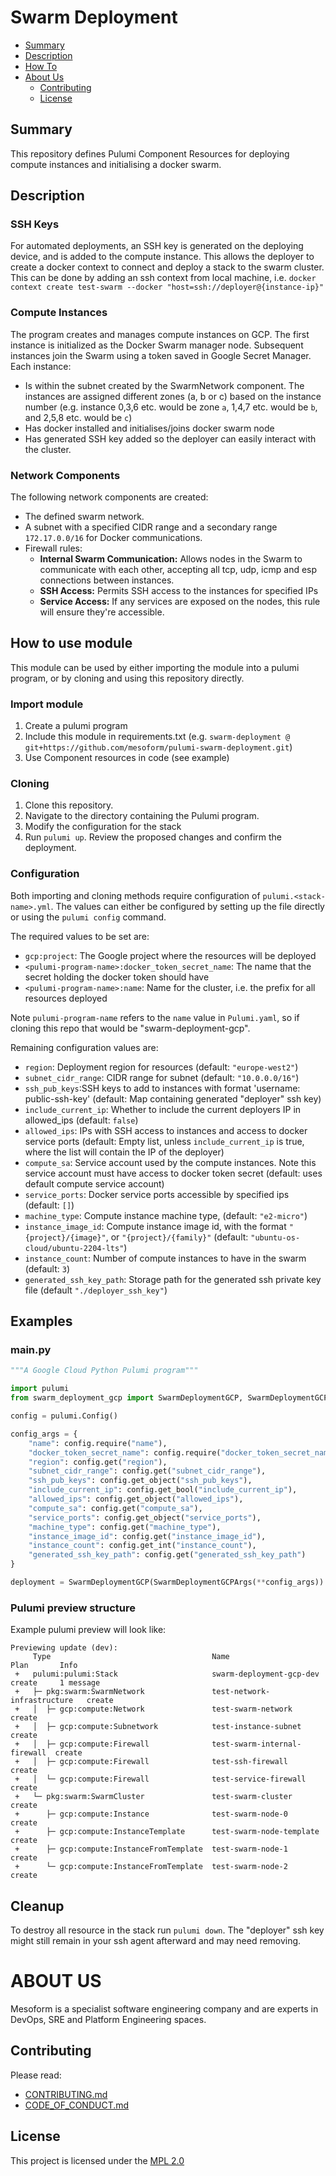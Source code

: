 # Swarm Deployment

* [Summary](#Summary)
* [Description](#Description)
* [How To](#how-to-use-module)
* [About Us](#ABOUT-US)
    * [Contributing](#Contributing)
    * [License](#License)

## Summary
This repository defines Pulumi Component Resources for deploying compute instances and initialising a docker swarm.

## Description
### SSH Keys
For automated deployments, an SSH key is generated on the deploying device, and is added to the compute instance.
This allows the deployer to create a docker context to connect and deploy a stack to the swarm cluster.
This can be done by adding an ssh context from local machine, i.e. `docker context create test-swarm --docker "host=ssh://deployer@{instance-ip}"`

### Compute Instances
The program creates and manages compute instances on GCP. The first instance is initialized as the Docker Swarm manager node. 
Subsequent instances join the Swarm using a token saved in Google Secret Manager. Each instance:

- Is within the subnet created by the SwarmNetwork component. The instances are assigned different zones (a, b or c)
  based on the instance number (e.g. instance 0,3,6 etc. would be zone `a`, 1,4,7 etc. would be `b`, and 2,5,8 etc. would be `c`)
- Has docker installed and initialises/joins docker swarm node
- Has generated SSH key added so the deployer can easily interact with the cluster.

### Network Components
The following network components are created:

- The defined swarm network.
- A subnet with a specified CIDR range and a secondary range `172.17.0.0/16` for Docker communications.
- Firewall rules:
  - **Internal Swarm Communication:** Allows nodes in the Swarm to communicate with each other, accepting all tcp, udp, 
    icmp and esp connections between instances. 
  - **SSH Access:** Permits SSH access to the instances for specified IPs
  - **Service Access:** If any services are exposed on the nodes, this rule will ensure they're accessible.


## How to use module

This module can be used by either importing the module into a pulumi program, 
or by cloning and using this repository directly.

### Import module

1. Create a pulumi program
2. Include this module in requirements.txt (e.g. `swarm-deployment @ git+https://github.com/mesoform/pulumi-swarm-deployment.git`)
3. Use Component resources in code (see example)

### Cloning
1. Clone this repository.
2. Navigate to the directory containing the Pulumi program.
3. Modify the configuration for the stack
4. Run `pulumi up`. Review the proposed changes and confirm the deployment.

### Configuration
Both importing and cloning methods require configuration of `pulumi.<stack-name>.yml`.
The values can either be configured by setting up the file directly or using the `pulumi config` command.

The required values to be set are:
*  `gcp:project`: The Google project where the resources will be deployed
*  `<pulumi-program-name>:docker_token_secret_name`: The name that the secret holding the docker token should have
*  `<pulumi-program-name>:name`: Name for the cluster, i.e. the prefix for all resources deployed 

Note `pulumi-program-name` refers to the `name` value in `Pulumi.yaml`, so if cloning this repo that would be "swarm-deployment-gcp".  

Remaining configuration values are:
*  `region`: Deployment region for resources (default: `"europe-west2"`)
*  `subnet_cidr_range`: CIDR range for subnet (default: `"10.0.0.0/16"`)
*  `ssh_pub_keys`:SSH keys to add to instances with format 'username: public-ssh-key' (default: Map containing generated "deployer" ssh key)
*  `include_current_ip`: Whether to include the current deployers IP in allowed_ips (default: `false`)
*  `allowed_ips`: IPs with SSH access to instances and access to docker service ports 
(default: Empty list, unless `include_current_ip` is true, where the list will contain the IP of the deployer)
*  `compute_sa`: Service account used by the compute instances. Note this service account must have access to docker token secret
(default: uses default compute service account)
*  `service_ports`: Docker service ports accessible by specified ips (default: `[]`)
*  `machine_type`: Compute instance machine type, (default: `"e2-micro"`)
*  `instance_image_id`: Compute instance image id, with the format `"{project}/{image}"`, or `"{project}/{family}"` 
(default: `"ubuntu-os-cloud/ubuntu-2204-lts"`)
*  `instance_count`: Number of compute instances to have in the swarm (default: `3`)
*  `generated_ssh_key_path`: Storage path for the generated ssh private key file (default `"./deployer_ssh_key"`)


## Examples
### main.py
```python
"""A Google Cloud Python Pulumi program"""

import pulumi
from swarm_deployment_gcp import SwarmDeploymentGCP, SwarmDeploymentGCPArgs

config = pulumi.Config()

config_args = {
    "name": config.require("name"),
    "docker_token_secret_name": config.require("docker_token_secret_name"),
    "region": config.get("region"),
    "subnet_cidr_range": config.get("subnet_cidr_range"),
    "ssh_pub_keys": config.get_object("ssh_pub_keys"),
    "include_current_ip": config.get_bool("include_current_ip"),
    "allowed_ips": config.get_object("allowed_ips"),
    "compute_sa": config.get("compute_sa"),
    "service_ports": config.get_object("service_ports"),
    "machine_type": config.get("machine_type"),
    "instance_image_id": config.get("instance_image_id"),
    "instance_count": config.get_int("instance_count"),
    "generated_ssh_key_path": config.get("generated_ssh_key_path")
}

deployment = SwarmDeploymentGCP(SwarmDeploymentGCPArgs(**config_args))
```
### Pulumi preview structure
Example pulumi preview will look like:
```
Previewing update (dev):
     Type                                    Name                          Plan       Info
 +   pulumi:pulumi:Stack                     swarm-deployment-gcp-dev      create     1 message
 +   ├─ pkg:swarm:SwarmNetwork               test-network-infrastructure   create     
 +   │  ├─ gcp:compute:Network               test-swarm-network            create     
 +   │  ├─ gcp:compute:Subnetwork            test-instance-subnet          create     
 +   │  ├─ gcp:compute:Firewall              test-swarm-internal-firewall  create     
 +   │  ├─ gcp:compute:Firewall              test-ssh-firewall             create     
 +   │  └─ gcp:compute:Firewall              test-service-firewall         create     
 +   └─ pkg:swarm:SwarmCluster               test-swarm-cluster            create     
 +      ├─ gcp:compute:Instance              test-swarm-node-0             create     
 +      ├─ gcp:compute:InstanceTemplate      test-swarm-node-template      create     
 +      ├─ gcp:compute:InstanceFromTemplate  test-swarm-node-1             create     
 +      └─ gcp:compute:InstanceFromTemplate  test-swarm-node-2             create     
```

## Cleanup
To destroy all resource in the stack run `pulumi down`.
The "deployer" ssh key might still remain in your ssh agent afterward and may need removing.  


# ABOUT US
Mesoform is a specialist software engineering company and are experts in DevOps, SRE and Platform Engineering spaces.

## Contributing
Please read:

* [CONTRIBUTING.md](https://github.com/mesoform/documentation/blob/master/CONTRIBUTING.md)
* [CODE_OF_CONDUCT.md](https://github.com/mesoform/documentation/blob/master/CODE_OF_CONDUCT.md)


## License
This project is licensed under the [MPL 2.0](https://www.mozilla.org/en-US/MPL/2.0/FAQ/)
